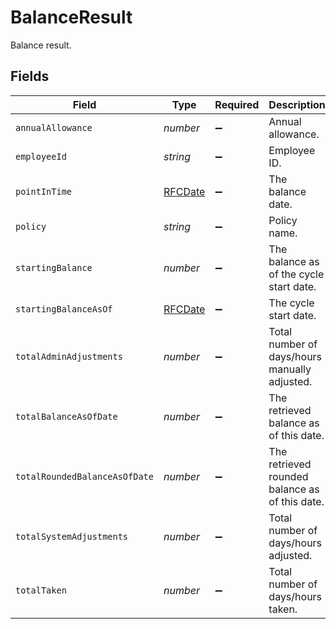 # BalanceResult

Balance result.


## Fields

| Field                                          | Type                                           | Required                                       | Description                                    |
| ---------------------------------------------- | ---------------------------------------------- | ---------------------------------------------- | ---------------------------------------------- |
| `annualAllowance`                              | *number*                                       | :heavy_minus_sign:                             | Annual allowance.                              |
| `employeeId`                                   | *string*                                       | :heavy_minus_sign:                             | Employee ID.                                   |
| `pointInTime`                                  | [RFCDate](../../types/rfcdate.md)              | :heavy_minus_sign:                             | The balance date.                              |
| `policy`                                       | *string*                                       | :heavy_minus_sign:                             | Policy name.                                   |
| `startingBalance`                              | *number*                                       | :heavy_minus_sign:                             | The balance as of the cycle start date.        |
| `startingBalanceAsOf`                          | [RFCDate](../../types/rfcdate.md)              | :heavy_minus_sign:                             | The cycle start date.                          |
| `totalAdminAdjustments`                        | *number*                                       | :heavy_minus_sign:                             | Total number of days/hours manually adjusted.  |
| `totalBalanceAsOfDate`                         | *number*                                       | :heavy_minus_sign:                             | The retrieved balance as of this date.         |
| `totalRoundedBalanceAsOfDate`                  | *number*                                       | :heavy_minus_sign:                             | The retrieved rounded balance as of this date. |
| `totalSystemAdjustments`                       | *number*                                       | :heavy_minus_sign:                             | Total number of days/hours adjusted.           |
| `totalTaken`                                   | *number*                                       | :heavy_minus_sign:                             | Total number of days/hours taken.              |
